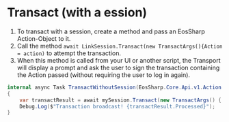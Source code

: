 # Transact (with a ession)

1. To transact with a session, create a method and pass an EosSharp Action-Object to it.
2. Call the method `await LinkSession.Transact(new TransactArgs(){Action = action)` to attempt the transaction.
3. When this method is called from your UI or another script, the Transport will display a prompt and ask the user to sign the transaction containing the Action passed (without requiring the user to log in again).

```csharp
internal async Task TransactWithoutSession(EosSharp.Core.Api.v1.Action action)
{
	var transactResult = await mySession.Transact(new TransactArgs() { Action = action });
	Debug.Log($"Transaction broadcast! {transactResult.Processed}");
}
```
